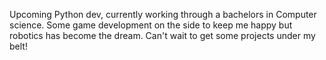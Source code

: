 Upcoming Python dev, currently working through a bachelors in Computer science. Some game development on the side to keep me happy but robotics has become the dream. Can't wait to get some projects under my belt!

<!---
n3r042/n3r042 is a ✨ special ✨ repository because its `README.md` (this file) appears on your GitHub profile.
You can click the Preview link to take a look at your changes.
--->
